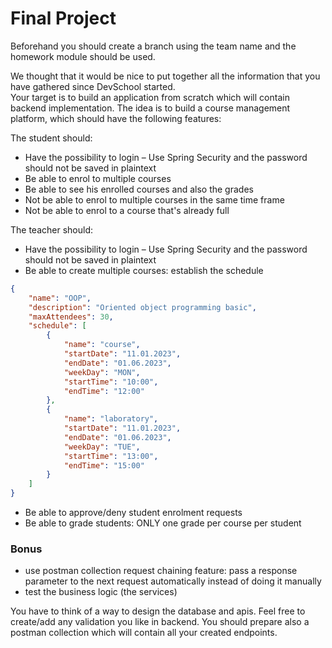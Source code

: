 # Final Project

Beforehand you should create a branch using the team name and the homework module should be used.

We thought that it would be nice to put together all the information that you have gathered since DevSchool started.  
Your target is to build an application from scratch which will contain backend implementation. The idea is to build a course management platform, which should have the following features:

The student should:
- Have the possibility to login – Use Spring Security and the password should not be saved in plaintext
- Be able to enrol to multiple courses
- Be able to see his enrolled courses and also the grades
- Not be able to enrol to multiple courses in the same time frame
- Not be able to enrol to a course that's already full

The teacher should:
- Have the possibility to login – Use Spring Security and the password should not be saved in plaintext
- Be able to create multiple courses: establish the schedule

```json
{
	"name": "OOP",
	"description": "Oriented object programming basic",
	"maxAttendees": 30,
	"schedule": [
		{
			"name": "course",
			"startDate": "11.01.2023",
			"endDate": "01.06.2023",
			"weekDay": "MON",
			"startTime": "10:00",
			"endTime": "12:00"
		},
		{
			"name": "laboratory",
			"startDate": "11.01.2023",
			"endDate": "01.06.2023",
			"weekDay": "TUE",
			"startTime": "13:00",
			"endTime": "15:00"
		}
	]
}
```
- Be able to approve/deny student enrolment requests
- Be able to grade students: ONLY one grade per course per student

### Bonus
- use postman collection request chaining feature: pass a response parameter to the next request automatically instead of doing it manually
- test the business logic (the services)

You have to think of a way to design the database and apis. Feel free to create/add any validation you like in backend. You should prepare also a postman collection which will contain all your created endpoints.

